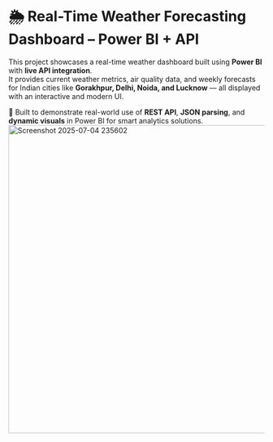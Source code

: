 # 🌦️ Real-Time Weather Forecasting Dashboard – Power BI + API

This project showcases a real-time weather dashboard built using **Power BI** with **live API integration**.  
It provides current weather metrics, air quality data, and weekly forecasts for Indian cities like **Gorakhpur, Delhi, Noida, and Lucknow** — all displayed with an interactive and modern UI.

🔗 Built to demonstrate real-world use of **REST API**, **JSON parsing**, and **dynamic visuals** in Power BI for smart analytics solutions.
<img width="607" alt="Screenshot 2025-07-04 235602" src="https://github.com/user-attachments/assets/de3aacda-03d1-49c8-86bb-65a2cf3c370c" />
